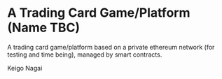 # A Trading Card Game/Platform (Name TBC)
A trading card game/platform based on a private ethereum network (for testing and time being), managed by smart contracts.

Keigo Nagai
